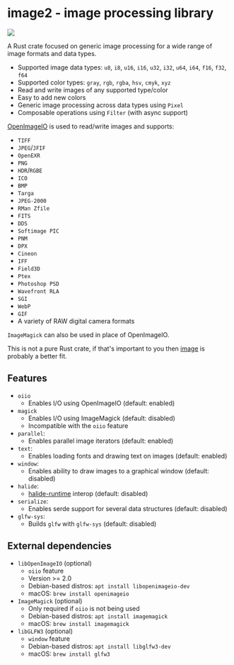 # image2 - image processing library

<a href="https://crates.io/crates/image2">
    <img src="https://img.shields.io/crates/v/image2.svg">
</a>

A Rust crate focused on generic image processing for a wide range of image formats and data types.

- Supported image data types: `u8`, `i8`, `u16`, `i16`, `u32`, `i32`, `u64`, `i64`, `f16`, `f32`, `f64`
- Supported color types: `gray`, `rgb`, `rgba`, `hsv`, `cmyk`, `xyz`
- Read and write images of any supported type/color
- Easy to add new colors
- Generic image processing across data types using `Pixel`
- Composable operations using `Filter` (with async support)

[OpenImageIO](https://github.com/OpenImageIO/oiio) is used to read/write images and supports:
  - `TIFF`
  - `JPEG`/`JFIF`
  - `OpenEXR`
  - `PNG`
  - `HDR`/`RGBE`
  - `ICO`
  - `BMP`
  - `Targa`
  - `JPEG-2000`
  - `RMan Zfile`
  - `FITS`
  - `DDS`
  - `Softimage PIC`
  - `PNM`
  - `DPX`
  - `Cineon`
  - `IFF`
  - `Field3D`
  - `Ptex`
  - `Photoshop PSD`
  - `Wavefront RLA`
  - `SGI`
  - `WebP`
  - `GIF`
  - A variety of RAW digital camera formats

`ImageMagick` can also be used in place of OpenImageIO.

This is not a pure Rust crate, if that's important to you then [image](https://github.com/image-rs/image) is probably a better fit.

## Features

- `oiio`
  * Enables I/O using OpenImageIO (default: enabled)
- `magick`
  * Enables I/O using ImageMagick (default: disabled)
  * Incompatible with the `oiio` feature
- `parallel`:
  * Enables parallel image iterators (default: enabled)
- `text`:
  * Enables loading fonts and drawing text on images (default: enabled)
- `window`:
  * Enables ability to draw images to a graphical window (default: disabled)
- `halide`:
  * [halide-runtime](https://github.com/zshipko/halide-runtime) interop (default: disabled)
- `serialize`:
  * Enables serde support for several data structures (default: disabled)
- `glfw-sys`:
  * Builds `glfw` with `glfw-sys` (default: disabled)

## External dependencies

- `libOpenImageIO` (optional)
  * `oiio` feature
  * Version >= 2.0
  * Debian-based distros: `apt install libopenimageio-dev`
  * macOS: `brew install openimageio`
- `ImageMagick` (optional)
  * Only required if `oiio` is not being used
  * Debian-based distros: `apt install imagemagick`
  * macOS: `brew install imagemagick`
- `libGLFW3` (optional)
  * `window` feature
  * Debian-based distros: `apt install libglfw3-dev`
  * macOS: `brew install glfw3`


